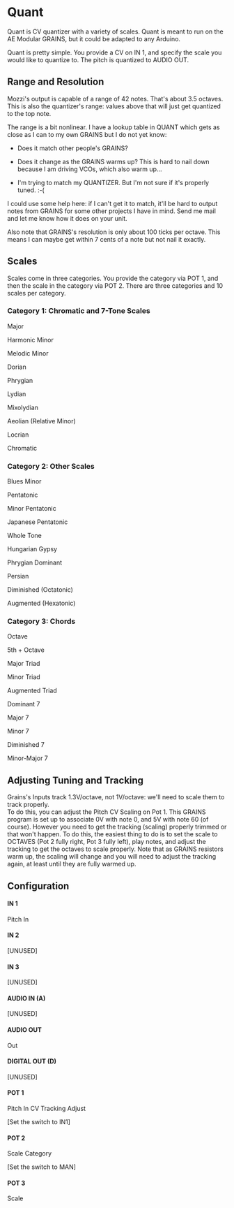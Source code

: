 # Quant

Quant is CV quantizer with a variety of scales.  Quant is meant to run on the AE Modular GRAINS, but it could be adapted to any Arduino.

Quant is pretty simple.  You provide a CV on IN 1, and specify the scale you would like to quantize to. The pitch is quantized to AUDIO OUT.

## Range and Resolution

Mozzi's output is capable of a range of 42 notes. That's about 3.5 octaves.  This is also the quantizer's range: values above that will just get quantized to the top note. 

The range is a bit nonlinear.  I have a lookup table in QUANT which gets as close as I can to my own GRAINS but I do not yet know:

- Does it match other people's GRAINS?

- Does it change as the GRAINS warms up?  This is hard to nail down because I am driving VCOs, which also warm up...

- I'm trying to match my QUANTIZER.  But I'm not sure if it's properly tuned. :-(

I could use some help here: if I can't get it to match, it'll be hard to output notes from GRAINS for some other projects I have in mind.  Send me mail and let me know how it does on your unit.

Also note that GRAINS's resolution is only about 100 ticks per octave.  This means I can maybe get within 7 cents of a note but not nail it exactly.


## Scales

Scales come in three categories.  You provide the category via POT 1, and then the scale in the category via POT 2.  There are three categories and 10 scales per category.

### Category 1: Chromatic and 7-Tone Scales
Major

Harmonic Minor

Melodic Minor

Dorian

Phrygian

Lydian

Mixolydian

Aeolian (Relative Minor)

Locrian

Chromatic

### Category 2: Other Scales
Blues Minor

Pentatonic

Minor Pentatonic

Japanese Pentatonic

Whole Tone

Hungarian Gypsy

Phrygian Dominant

Persian

Diminished (Octatonic)

Augmented (Hexatonic)

### Category 3: Chords
Octave

5th + Octave 

Major Triad

Minor Triad

Augmented Triad

Dominant 7

Major 7

Minor 7

Diminished 7

Minor-Major 7


## Adjusting Tuning and Tracking

Grains's Inputs track 1.3V/octave, not 1V/octave: we'll need to scale them to track properly.  
To do this, you can adjust the Pitch CV Scaling on Pot 1.  This GRAINS program is set up to 
associate 0V with note 0, and 5V with note 60 (of course).  However you need to get the tracking
(scaling) properly trimmed or that won't happen.  To do this, the easiest thing to do is to set the
scale to OCTAVES (Pot 2 fully right, Pot 3 fully left), play notes, and adjust the tracking to get
the octaves to scale properly.
Note that as GRAINS resistors warm up, the scaling will change and you will need to adjust the 
tracking again, at least until they are fully warmed up.

## Configuration

#### IN 1
Pitch In
#### IN 2
[UNUSED]
#### IN 3
[UNUSED]
#### AUDIO IN (A)
[UNUSED]
#### AUDIO OUT
Out
#### DIGITAL OUT (D) 
[UNUSED]
#### POT 1
Pitch In CV Tracking Adjust

[Set the switch to IN1]
#### POT 2
Scale Category

[Set the switch to MAN]
#### POT 3
Scale
